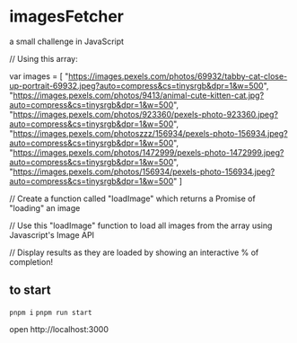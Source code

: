 # imagesFetcher
a small challenge in JavaScript

// Using this array:

var images = [
"https://images.pexels.com/photos/69932/tabby-cat-close-up-portrait-69932.jpeg?auto=compress&cs=tinysrgb&dpr=1&w=500",
"https://images.pexels.com/photos/9413/animal-cute-kitten-cat.jpg?auto=compress&cs=tinysrgb&dpr=1&w=500",
"https://images.pexels.com/photos/923360/pexels-photo-923360.jpeg?auto=compress&cs=tinysrgb&dpr=1&w=500",
"https://images.pexels.com/photoszzz/156934/pexels-photo-156934.jpeg?auto=compress&cs=tinysrgb&dpr=1&w=500",
"https://images.pexels.com/photos/1472999/pexels-photo-1472999.jpeg?auto=compress&cs=tinysrgb&dpr=1&w=500",
"https://images.pexels.com/photos/156934/pexels-photo-156934.jpeg?auto=compress&cs=tinysrgb&dpr=1&w=500"
]

// Create a function called "loadImage" which returns a Promise of "loading" an image

// Use this "loadImage" function to load all images from the array using Javascript's Image API

// Display results as they are loaded by showing an interactive % of completion!

## to start

`pnpm i`
`pnpm run start`

open http://localhost:3000
